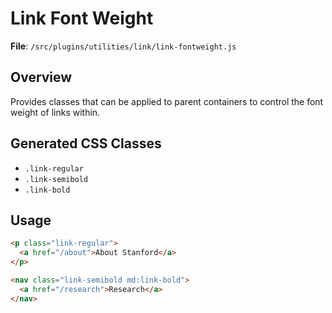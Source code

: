 # Link Font Weight

**File**: `/src/plugins/utilities/link/link-fontweight.js`

## Overview
Provides classes that can be applied to parent containers to control the font weight of links within.

## Generated CSS Classes
- `.link-regular`
- `.link-semibold`
- `.link-bold`

## Usage
```html
<p class="link-regular">
  <a href="/about">About Stanford</a>
</p>

<nav class="link-semibold md:link-bold">
  <a href="/research">Research</a>
</nav>
```
